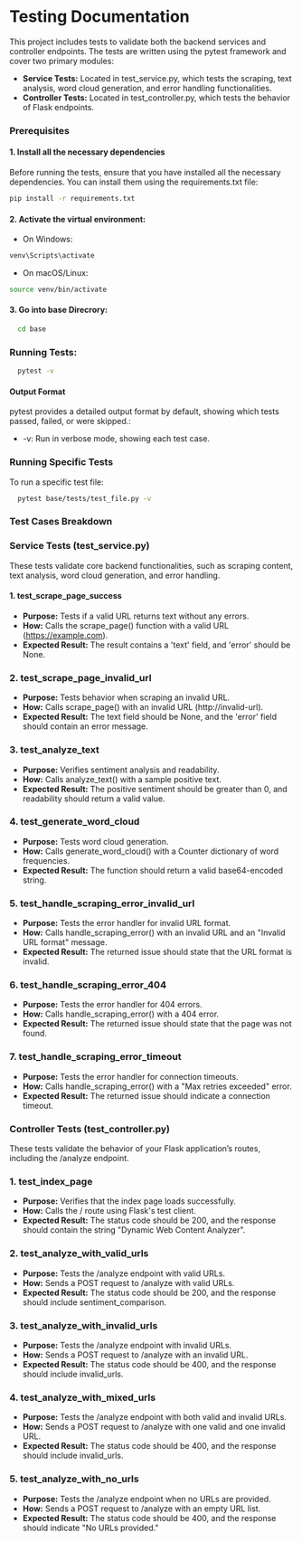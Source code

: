 
# Testing Documentation

This project includes tests to validate both the backend services and controller endpoints. The tests are written using the pytest framework and cover two primary modules:

- **Service Tests:** Located in test_service.py, which tests the scraping, text analysis, word cloud generation, and error handling functionalities.
- **Controller Tests:** Located in test_controller.py, which tests the behavior of Flask endpoints.

### Prerequisites
#### 1. Install all the necessary dependencies
Before running the tests, ensure that you have installed all the necessary dependencies. You can install them using the requirements.txt file:

```bash
pip install -r requirements.txt
```

#### 2. Activate the virtual environment:

- On Windows:
```bash
venv\Scripts\activate
```
- On macOS/Linux:
```bash
source venv/bin/activate
```

#### 3. Go into base Direcrory:

```bash
  cd base
```

### Running Tests:

```bash
  pytest -v
```
#### Output Format
pytest provides a detailed output format by default, showing which tests passed, failed, or were skipped.:

- -v: Run in verbose mode, showing each test case.

### Running Specific Tests
To run a specific test file:
```bash
  pytest base/tests/test_file.py -v
```
### Test Cases Breakdown

### Service Tests (test_service.py)

These tests validate core backend functionalities, such as scraping content, text analysis, word cloud generation, and error handling.

#### 1. test_scrape_page_success
- **Purpose:** Tests if a valid URL returns text without any errors.
- **How:** Calls the scrape_page() function with a valid URL (https://example.com).
- **Expected Result:** The result contains a 'text' field, and 'error' should be None.
### 2. test_scrape_page_invalid_url
- **Purpose:** Tests behavior when scraping an invalid URL.
- **How:** Calls scrape_page() with an invalid URL (http://invalid-url).
- **Expected Result:** The text field should be None, and the 'error' field should contain an error message.
### 3. test_analyze_text
- **Purpose:** Verifies sentiment analysis and readability.
- **How:** Calls analyze_text() with a sample positive text.
- **Expected Result:** The positive sentiment should be greater than 0, and readability should return a valid value.
### 4. test_generate_word_cloud
- **Purpose:** Tests word cloud generation.
- **How:** Calls generate_word_cloud() with a Counter dictionary of word frequencies.
- **Expected Result:** The function should return a valid base64-encoded string.
### 5. test_handle_scraping_error_invalid_url
- **Purpose:** Tests the error handler for invalid URL format.
- **How:** Calls handle_scraping_error() with an invalid URL and an "Invalid URL format" message.
- **Expected Result:** The returned issue should state that the URL format is invalid.
### 6. test_handle_scraping_error_404
- **Purpose:** Tests the error handler for 404 errors.
- **How:** Calls handle_scraping_error() with a 404 error.
- **Expected Result:** The returned issue should state that the page was not found.
### 7. test_handle_scraping_error_timeout
- **Purpose:** Tests the error handler for connection timeouts.
- **How:** Calls handle_scraping_error() with a "Max retries exceeded" error.
- **Expected Result:** The returned issue should indicate a connection timeout.

### Controller Tests (test_controller.py)

These tests validate the behavior of your Flask application’s routes, including the /analyze endpoint.

### 1. test_index_page
- **Purpose:** Verifies that the index page loads successfully.
- **How:** Calls the / route using Flask's test client.
- **Expected Result:** The status code should be 200, and the response should contain the string "Dynamic Web Content Analyzer".
### 2. test_analyze_with_valid_urls
- **Purpose:** Tests the /analyze endpoint with valid URLs.
- **How:** Sends a POST request to /analyze with valid URLs.
- **Expected Result:** The status code should be 200, and the response should include sentiment_comparison.
### 3. test_analyze_with_invalid_urls
- **Purpose:** Tests the /analyze endpoint with invalid URLs.
- **How:** Sends a POST request to /analyze with an invalid URL.
- **Expected Result:** The status code should be 400, and the response should include invalid_urls.
### 4. test_analyze_with_mixed_urls
- **Purpose:** Tests the /analyze endpoint with both valid and invalid URLs.
- **How:** Sends a POST request to /analyze with one valid and one invalid URL.
- **Expected Result:** The status code should be 400, and the response should include invalid_urls.
### 5. test_analyze_with_no_urls
- **Purpose:** Tests the /analyze endpoint when no URLs are provided.
- **How:** Sends a POST request to /analyze with an empty URL list.
- **Expected Result:** The status code should be 400, and the response should indicate "No URLs provided."